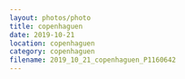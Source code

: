 ```yaml
---
layout: photos/photo
title: copenhaguen
date: 2019-10-21
location: copenhaguen
category: copenhaguen
filename: 2019_10_21_copenhaguen_P1160642
---
```

